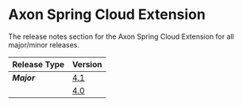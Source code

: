 # Axon Spring Cloud Extension

The release notes section for the Axon Spring Cloud Extension for all major/minor releases.

| Release Type | Version |
| :--- | :--- |
| _**Major**_ | [4.1](rn-springcloud-major-releases.md#release-41) |
|  | [4.0](rn-springcloud-major-releases.md#release-40) |
